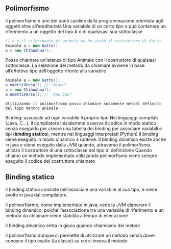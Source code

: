 ## Polimorfismo
Il polimorfismo è uno dei punti cardine della programmazione orientata agli oggetti oltre all’ereditarietà
Una variabile di un certo tipo a può contenere un riferimento a un oggetto del tipo A o di qualsisasi sua sottoclasse

```java
// a è il riferimento di animale ma ho usato il costruttore di Gatto
Animale a = new Gatto();
a = new Chihuahua();
```

Posso chiamare un’istanza di tipo Animale con il costruttore di qualsiasi sottoclasse.
La selezione del metodo da chiamare avviene in base all’effettivo tipo dell’oggetto riferito alla variabile 
```java
Animale a = new Gatto();
a.emettiVerso(); // "miaoo"
a = new Chihuahua();
a.emettiVerso(); // "bau bau"
```

	Utilizzando il polimorfismo posso chiamare solamente metodi definito del tipo dentro animale

Binding: associale ad ogni variabile il proprio tipo
Nei linguaggi compilati (Java, C…), il compilatore inizialemnte osserva il codice in modo statico senza eseguirlo per creare una tabella dei binding per associare variabili e tipi (**binding statico**), mentre nei linguaggi interpretati (Python) il binding viene eseguito in modo dinamico a runtime. Il binding dinamico esiste anche in java e viene eseguito dalla JVM quando, attraverso il polimorfismo, utilizzo il costruttore di una sottoclasse del tipo di definizione
Quando chiamo un metodo implementato utilizzando polimorfismo viene sempre eseguito il codice del costruttore chiamato

## Binding statico
Il binding statico consiste nell’associale una variabile al suo tipo, e viene svolto in java dal compilatore.

Il polimorfisrmo, come implementato in java, vede la JVM elaborare il binding dinamico, poiché l’associazione tra una variabile di riferimento e un metodo da chiamare viene stabilita a tempo di esecuzione

Il binding dinamico entra in gioco quando chiamiamo dei metodi

Il polimorfismo dunque ci permette di utilizzare un metodo senza dover conosce il tipo esatto (la classe) su cui si invoca il metodo